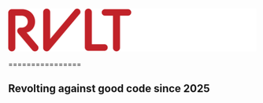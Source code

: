 [![RVLT Labs Logo](https://raw.githubusercontent.com/RVLT-Labs/.github/refs/heads/main/profile/assets/textLogo.svg 'RVLT Labs Logo')](https://rvlt.app)

================

## Revolting against good code since 2025
